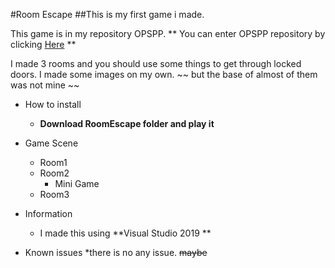 #Room Escape
##This is my first game i made.

This game is in my repository OPSPP.
** You can enter OPSPP repository by clicking [Here](https://github.com/FYpingping/OPSPP.git) **


I made 3 rooms and you should use some things to get through locked doors.
I made some images on my own. ~~ but the base of almost of them was not mine ~~



* How to install 
  * **Download RoomEscape folder and play it**

* Game Scene
  * Room1
  * Room2
    * Mini Game
  * Room3


* Information
  * I made this using **Visual Studio 2019 **


* Known issues
  *there is no any issue. ~~maybe~~

